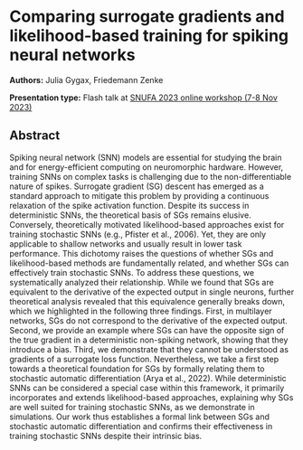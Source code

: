 # Comparing surrogate gradients and likelihood-based training for spiking neural networks

**Authors:** Julia Gygax, Friedemann Zenke

**Presentation type:** Flash talk at [SNUFA 2023 online workshop (7-8 Nov 2023)](https://snufa.net/2023)

## Abstract

Spiking neural network (SNN) models are essential for studying the brain and for energy-efficient computing on neuromorphic hardware. However, training SNNs on complex tasks is challenging due to the non-differentiable nature of spikes. Surrogate gradient (SG) descent has emerged as a standard approach to mitigate this problem by providing a continuous relaxation of the spike activation function. Despite its success in deterministic SNNs, the theoretical basis of SGs remains elusive. Conversely, theoretically motivated likelihood-based approaches exist for training stochastic SNNs (e.g., Pfister et al., 2006). Yet, they are only applicable to shallow networks and usually result in lower task performance. This dichotomy raises the questions of whether SGs and likelihood-based methods are fundamentally related, and whether SGs can effectively train stochastic SNNs.
To address these questions, we systematically analyzed their relationship. While we found that SGs are equivalent to the derivative of the expected output in single neurons, further theoretical analysis revealed that this equivalence generally breaks down, which we highlighted in the following three findings. First, in multilayer networks, SGs do not correspond to the derivative of the expected output. Second, we provide an example where SGs can have the opposite sign of the true gradient in a deterministic non-spiking network, showing that they introduce a bias. Third, we demonstrate that they cannot be understood as gradients of a surrogate loss function.
Nevertheless, we take a first step towards a theoretical foundation for SGs by formally relating them to stochastic automatic differentiation (Arya et al., 2022). While deterministic SNNs can be considered a special case within this framework, it primarily incorporates and extends likelihood-based approaches, explaining why SGs are well suited for training stochastic SNNs, as we demonstrate in simulations.
Our work thus establishes a formal link between SGs and stochastic automatic differentiation and confirms their effectiveness in training stochastic SNNs despite their intrinsic bias.